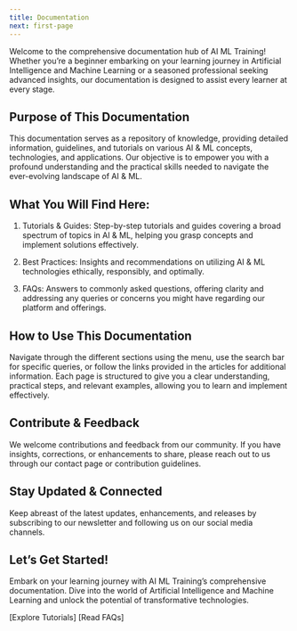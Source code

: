 ```yaml
---
title: Documentation
next: first-page
---
```


Welcome to the comprehensive documentation hub of AI ML Training! Whether you’re a beginner embarking on your learning journey in Artificial Intelligence and Machine Learning or a seasoned professional seeking advanced insights, our documentation is designed to assist every learner at every stage.

## Purpose of This Documentation

This documentation serves as a repository of knowledge, providing detailed information, guidelines, and tutorials on various AI & ML concepts, technologies, and applications. Our objective is to empower you with a profound understanding and the practical skills needed to navigate the ever-evolving landscape of AI & ML.

## What You Will Find Here:

1. Tutorials & Guides:
Step-by-step tutorials and guides covering a broad spectrum of topics in AI & ML, helping you grasp concepts and implement solutions effectively.

2. Best Practices:
Insights and recommendations on utilizing AI & ML technologies ethically, responsibly, and optimally.

3. FAQs:
Answers to commonly asked questions, offering clarity and addressing any queries or concerns you might have regarding our platform and offerings.

## How to Use This Documentation

Navigate through the different sections using the menu, use the search bar for specific queries, or follow the links provided in the articles for additional information. Each page is structured to give you a clear understanding, practical steps, and relevant examples, allowing you to learn and implement effectively.

## Contribute & Feedback

We welcome contributions and feedback from our community. If you have insights, corrections, or enhancements to share, please reach out to us through our contact page or contribution guidelines.

## Stay Updated & Connected

Keep abreast of the latest updates, enhancements, and releases by subscribing to our newsletter and following us on our social media channels.

## Let’s Get Started!

Embark on your learning journey with AI ML Training’s comprehensive documentation. Dive into the world of Artificial Intelligence and Machine Learning and unlock the potential of transformative technologies.

[Explore Tutorials] [Read FAQs]
